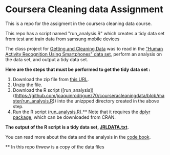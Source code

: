 # Coursera Cleaning data Assignment
This is a repo for the assigment in the coursera cleaning data  course.

This repo has a script named "run_analysis.R" which creates a tidy data set from test and train data from 
samsung mobile devices 

The class project for [Getting and Cleaning Data](https://www.coursera.org/course/getdata) was to read in the ["Human Activity Recognition Using Smartphones" data set](http://archive.ics.uci.edu/ml/datasets/Human+Activity+Recognition+Using+Smartphones), perform an analysis on the data set, and output a tidy data set.

**Here are the steps that must be performed to get the tidy data set :**

1. Download the zip file from [this URL](https://d396qusza40orc.cloudfront.net/getdata%2Fprojectfiles%2FUCI%20HAR%20Dataset.zip).
2. Unzip the file.
3. Download the R script ([run_analysis])((https://github.com/joaquinrodriguez70/courseracleaningdata/blob/master/run_analysis.R)) into the unizpped directory created in the above step.
4. Run the R script ([run_analysis.R](run_analysis.R)).** Note that it requires the [dplyr package](http://cran.r-project.org/web/packages/dplyr), which can be downloaded from CRAN.

**The output of the R script is a tidy data set, [JRLDATA.txt](JRLDATA.txt).**

You can read more about the data and the analysis in the [code book](CodeBook.md).


** In this repo thwew is a copy of the data files